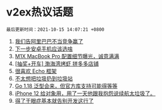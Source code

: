 # v2ex热议话题

`最后更新时间：2021-10-15 14:07:21 +0800`

1. [我们告阿里巴巴不当竞争赢了](https://www.v2ex.com/t/807933)
1. [下一步安卓手机应该选啥](https://www.v2ex.com/t/807832)
1. [M1X MacBook Pro 配置细节曝光，诚意满满](https://www.v2ex.com/t/807940)
1. [[抽奖+开车] 渤海湾烤虾 拼多多店铺](https://www.v2ex.com/t/807809)
1. [很喜欢 Echo 框架](https://www.v2ex.com/t/807866)
1. [不太想把垃圾扔到垃圾站](https://www.v2ex.com/t/807922)
1. [Go 1.18 泛型会来，但官方库支持可能得等等](https://www.v2ex.com/t/807840)
1. [iPhone 12 给对象用，用了一天他跟我抱怨说续航太垃圾了。](https://www.v2ex.com/t/807964)
1. [得了干眼症基本就告别开发这行了](https://www.v2ex.com/t/807886)

